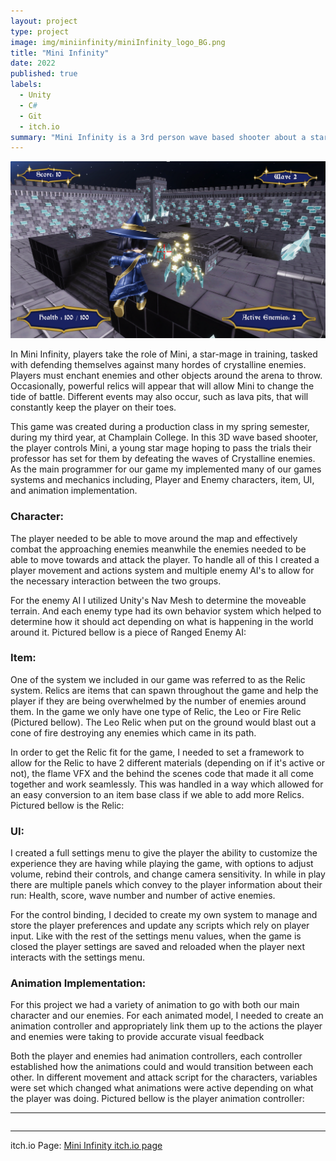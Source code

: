 ```yaml
---
layout: project
type: project
image: img/miniinfinity/miniInfinity_logo_BG.png
title: "Mini Infinity"
date: 2022
published: true
labels:
  - Unity
  - C#
  - Git
  - itch.io
summary: "Mini Infinity is a 3rd person wave based shooter about a star-mage in training."
---
```


<img class="img-fluid" src="../img/miniinfinity/MiniInfinity.png">

In Mini Infinity, players take the role of Mini, a star-mage in training, tasked with defending themselves against many hordes of crystalline enemies. Players must enchant enemies and other objects around the arena to throw. Occasionally, powerful relics will appear that will allow Mini to change the tide of battle. Different events may also occur, such as lava pits, that will constantly keep the player on their toes.

This game was created during a production class in my spring semester, during my third year, at Champlain College. In this 3D wave based shooter, the player controls Mini, a young star mage hoping to pass the trials their professor has set for them by defeating the waves of Crystalline enemies. As the main programmer for our game my implemented many of our games systems and mechanics including, Player and Enemy characters, item, UI, and animation implementation.

 <h3 class="display-4">Character:</h1>
 
The player needed to be able to move around the map and effectively combat the
approaching enemies meanwhile the enemies needed to be able to move towards and
attack the player. To handle all of this I created a player movement and actions
system and multiple enemy AI's to allow for the necessary interaction between the 
two groups.

For the enemy AI I utilized Unity's Nav Mesh to determine the moveable terrain.
And each enemy type had its own behavior system which helped to determine how
it should act depending on what is happening in the world around it. Pictured
bellow is a piece of Ranged Enemy AI:

 <h3 class="display-4">Item:</h1>
 
One of the system we included in our game was referred to as the Relic system. 
Relics are items that can spawn throughout the game and help the player if they 
are being overwhelmed by the number of enemies around them. In the game we only 
have one type of Relic, the Leo or Fire Relic (Pictured bellow). The Leo Relic 
when put on the ground would blast out a cone of fire destroying any enemies 
which came in its path.


In order to get the Relic fit for the game, I needed to set a framework to allow 
for the Relic to have 2 different materials (depending on if it's active or not),
the flame VFX and the behind the scenes code that made it all come together and 
work seamlessly. This was handled in a way which allowed for an easy conversion
to an item base class if we able to add more Relics. Pictured bellow is the Relic:

 <h3 class="display-4">UI:</h1>

I created a full settings menu to give the player the ability to customize the
experience they are having while playing the game, with options to adjust volume,
rebind their controls, and change camera sensitivity. In while in play there are
multiple panels which convey to the player information about their run: Health,
score, wave number and number of active enemies.

For the control binding, I decided to create my own system to manage and store
the player preferences and update any scripts which rely on player input. Like
with the rest of the settings menu values, when the game is closed the player
settings are saved and reloaded when the player next interacts with the settings 
menu.

 <h3 class="display-4">Animation Implementation:</h1>

For this project we had a variety of animation to go with both our main character
and our enemies. For each animated model, I needed to create an animation controller
and appropriately link them up to the actions the player and enemies were taking to
provide accurate visual feedback

Both the player and enemies had animation controllers, each controller established
how the animations could and would transition between each other. In different movement
and attack script for the characters, variables were set which changed what animations
were active depending on what the player was doing. Pictured bellow is the player 
animation controller:

<hr>
<pre>
</pre>
<hr>

itch.io Page: <a href="https://home-fries-and-associates.itch.io/mini-infinity">Mini Infinity itch.io page</a>
